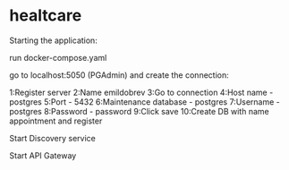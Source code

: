 # healtcare

Starting the application:

run docker-compose.yaml

go to localhost:5050 (PGAdmin) and create the connection:

1:Register server
2:Name emildobrev
3:Go to connection 
4:Host name - postgres
5:Port - 5432
6:Maintenance database - postgres
7:Username - postgres
8:Password - password
9:Click save
10:Create DB with name appointment and register

Start Discovery service

Start API Gateway